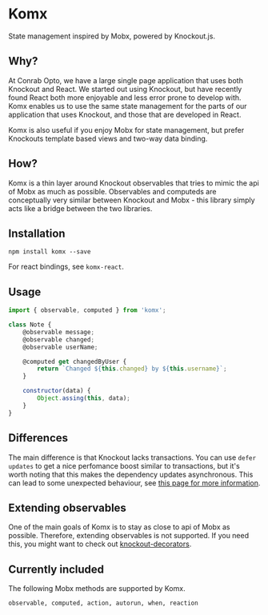 # Komx

State management inspired by Mobx, powered by Knockout.js.

## Why?

At Conrab Opto, we have a large single page application that uses both Knockout and React.
We started out using Knockout, but have recently found React both more enjoyable and less error prone
to develop with. Komx enables us to use the same state management for the parts of our application
that uses Knockout, and those that are developed in React.

Komx is also useful if you enjoy Mobx for state management, but prefer Knockouts template based views
and two-way data binding.

## How?

Komx is a thin layer around Knockout observables that tries to mimic the api of Mobx as much as
possible. Observables and computeds are conceptually very similar between Knockout and Mobx -
this library simply acts like a bridge between the two libraries.

## Installation

`npm install komx --save`

For react bindings, see `komx-react`.

## Usage

```js
import { observable, computed } from 'komx';

class Note {
    @observable message;
    @observable changed;
    @observable userName;

    @computed get changedByUser {
        return `Changed ${this.changed} by ${this.username}`;
    }

    constructor(data) {
        Object.assing(this, data);
    }
}
```

## Differences

The main difference is that Knockout lacks transactions. You can use `defer updates` to get a nice
perfomance boost similar to transactions, but it's worth noting that this makes the dependency updates
asynchronous. This can lead to some unexpected behaviour, see [this page for more information](http://knockoutjs.com/documentation/deferred-updates.html).

## Extending observables

One of the main goals of Komx is to stay as close to api of Mobx as possible. Therefore, extending
observables is not supported. If you need this, you might want to check out [knockout-decorators](https://github.com/gnaeus/knockout-decorators).

## Currently included

The following Mobx methods are supported by Komx.

`observable, computed, action, autorun, when, reaction`
